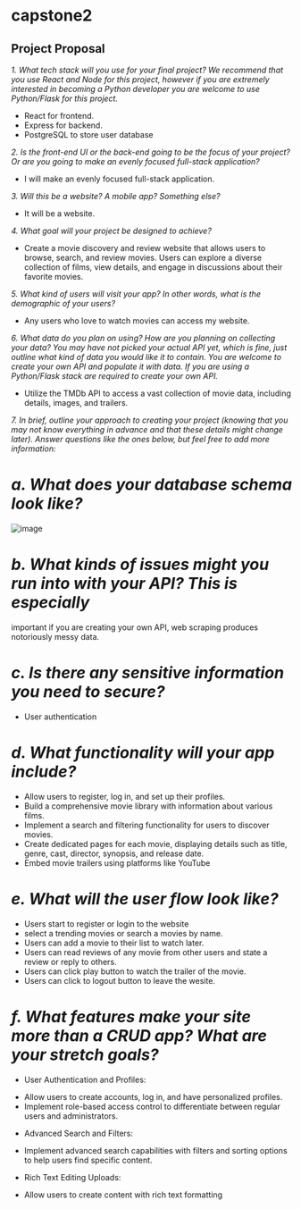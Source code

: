 # capstone2
## Project Proposal 
*1. What tech stack will you use for your final project? We recommend that you use
React and Node for this project, however if you are extremely interested in
becoming a Python developer you are welcome to use Python/Flask for this
project.*
- React for frontend.
- Express for backend.
- PostgreSQL to store user database
  
*2. Is the front-end UI or the back-end going to be the focus of your project? Or are
you going to make an evenly focused full-stack application?*
- I will make an evenly focused full-stack application.
  
*3. Will this be a website? A mobile app? Something else?*
- It will be a website.
  
*4. What goal will your project be designed to achieve?*
- Create a movie discovery and review website that allows users to browse, search, and review movies. Users can explore a diverse collection of films, view details, and engage in discussions about their favorite movies.
  
*5. What kind of users will visit your app? In other words, what is the demographic of
your users?*
- Any users who love to watch movies can access my website.
  
*6. What data do you plan on using? How are you planning on collecting your data?
You may have not picked your actual API yet, which is fine, just outline what kind
of data you would like it to contain. You are welcome to create your own API and
populate it with data. If you are using a Python/Flask stack are required to create
your own API.*
- Utilize the TMDb API to access a vast collection of movie data, including details, images, and trailers.
  
*7. In brief, outline your approach to creating your project (knowing that you may not
know everything in advance and that these details might change later). Answer
questions like the ones below, but feel free to add more information:*
# *a. What does your database schema look like?*
![image](https://github.com/Thingo2906/capstone2/assets/93515126/91f0bc5a-5a01-4413-b738-e1ff49a27d6b)


# *b. What kinds of issues might you run into with your API? This is especially*
important if you are creating your own API, web scraping produces
notoriously messy data.
# *c. Is there any sensitive information you need to secure?*
- User authentication 
# *d. What functionality will your app include?*
- Allow users to register, log in, and set up their profiles.
- Build a comprehensive movie library with information about various films.
- Implement a search and filtering functionality for users to discover movies.
- Create dedicated pages for each movie, displaying details such as title, genre, cast, director, synopsis, and release date.
- Embed movie trailers using platforms like YouTube
# *e. What will the user flow look like?*
- Users start to register or login to the website
- select a trending movies or search a movies by name.
- Users can add a movie to their list to watch later.
- Users can read reviews of any movie from other users and state a review or reply to others.
- Users can click play button to watch the trailer of the movie.
- Users can click to logout button to leave the wesite.
# *f. What features make your site more than a CRUD app? What are your stretch goals?*
- User Authentication and Profiles:
+ Allow users to create accounts, log in, and have personalized profiles.
+ Implement role-based access control to differentiate between regular users and administrators.

- Advanced Search and Filters:
+ Implement advanced search capabilities with filters and sorting options to help users find specific content.

- Rich Text Editing Uploads:
+ Allow users to create content with rich text formatting 
